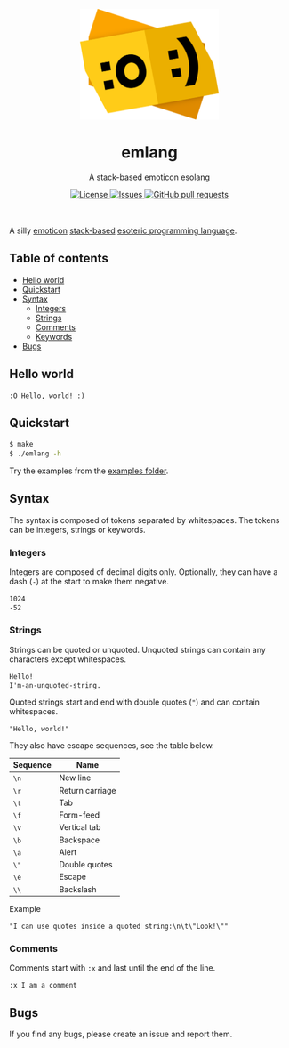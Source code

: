 <p align="center"><img width="250px" src="res/logo.png"></p>
<h1 align="center">emlang</h1>
<p align="center">A stack-based emoticon esolang</p>

<p align="center">
	<a href="./LICENSE">
		<img alt="License" src="https://img.shields.io/badge/license-GPL v3-26c374?style=for-the-badge">
	</a>
	<a href="https://github.com/LordOfTrident/emlang/issues">
		<img alt="Issues" src="https://img.shields.io/github/issues/LordOfTrident/emlang?style=for-the-badge&color=4f79e4">
	</a>
	<a href="https://github.com/LordOfTrident/emlang/pulls">
		<img alt="GitHub pull requests" src="https://img.shields.io/github/issues-pr/LordOfTrident/emlang?style=for-the-badge&color=4f79e4">
	</a>
	<br><br><br>
</p>

A silly [emoticon](https://en.wikipedia.org/wiki/List_of_emoticons) [stack-based](https://en.wikipedia.org/wiki/Stack-oriented_programming) [esoteric programming language](https://en.wikipedia.org/wiki/Esoteric_programming_language).

## Table of contents
* [Hello world](#hello-world)
* [Quickstart](#quickstart)
* [Syntax](#syntax)
  * [Integers](#integers)
  * [Strings](#strings)
  * [Comments](#comments)
  * [Keywords](#keywords)
* [Bugs](#bugs)

## Hello world
```
:O Hello, world! :)
```

## Quickstart
```sh
$ make
$ ./emlang -h
```

Try the examples from the [examples folder](./examples).

## Syntax
The syntax is composed of tokens separated by whitespaces. The tokens can be integers,
strings or keywords.

### Integers
Integers are composed of decimal digits only. Optionally, they can have a dash (`-`) at the start
to make them negative.
```
1024
-52
```

### Strings
Strings can be quoted or unquoted. Unquoted strings can contain any characters except whitespaces.
```
Hello!
I'm-an-unquoted-string.
```

Quoted strings start and end with double quotes (`"`) and can contain whitespaces.
```
"Hello, world!"
```

They also have escape sequences, see the table below.

| Sequence | Name            |
| -------- | --------------- |
| `\n`     | New line        |
| `\r`     | Return carriage |
| `\t`     | Tab             |
| `\f`     | Form-feed       |
| `\v`     | Vertical tab    |
| `\b`     | Backspace       |
| `\a`     | Alert           |
| `\"`     | Double quotes   |
| `\e`     | Escape          |
| `\\`     | Backslash       |

Example
```
"I can use quotes inside a quoted string:\n\t\"Look!\""
```

### Comments
Comments start with `:x` and last until the end of the line.
```
:x I am a comment
```

## Bugs
If you find any bugs, please create an issue and report them.
